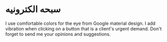 # سبحه الكترونيه
I use comfortable colors for the eye from Google material design. I add vibration when clicking on a button that is a client's urgent demand. Don't forget to send me your opinions and suggestions.
